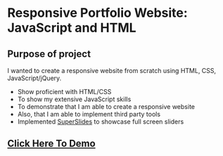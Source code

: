 # Responsive Portfolio Website: JavaScript and HTML

## Purpose of project

I wanted to create a responsive website from scratch using HTML, CSS, JavaScript/jQuery.

- Show proficient with HTML/CSS
- To show my extensive JavaScript skills
- To demonstrate that I am able to create a responsive website
- Also, that I am able to implement third party tools
- Implemented [SuperSlides](https://github.com/nicinabox/superslides) to showcase full screen sliders

## [Click Here To Demo](https://vronney.github.io/responsive_portfolio/)